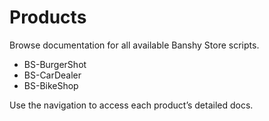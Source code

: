 # Products

Browse documentation for all available Banshy Store scripts.

- BS-BurgerShot
- BS-CarDealer
- BS-BikeShop

Use the navigation to access each product’s detailed docs.
